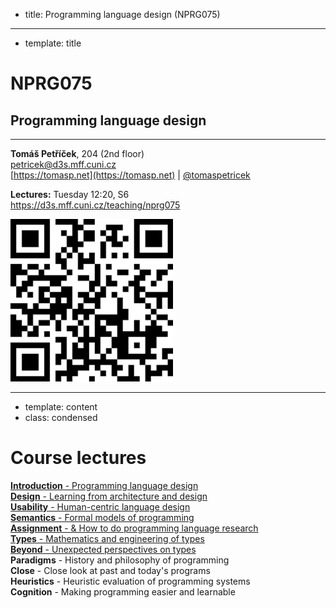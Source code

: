 - title: Programming language design (NPRG075)

*****************************************************************************************
- template: title

# NPRG075
## Programming language design

---

**Tomáš Petříček**, 204 (2nd floor)  
_<i class="fa fa-envelope"></i>_ [petricek@d3s.mff.cuni.cz](mailto:petricek@d3s.mff.cuni.cz)  
_<i class="fa-solid fa-circle-right"></i>_ [https://tomasp.net](https://tomasp.net) | [@tomaspetricek](http://twitter.com/tomaspetricek)

**Lectures:** Tuesday 12:20, S6  
_<i class="fa-solid fa-circle-right"></i>_ https://d3s.mff.cuni.cz/teaching/nprg075

<img src="img/qr.png" id="qr" />

*****************************************************************************************
- template: content
- class: condensed

# Course lectures

[**Introduction** - Programming language design](intro.html)  
[**Design** - Learning from architecture and design](design.html)  
[**Usability** - Human-centric language design](usability.html)  
[**Semantics** - Formal models of programming](semantics.html)     
[**Assignment** - & How to do programming language research](research.html)  
[**Types** - Mathematics and engineering of types](types.html)  
[**Beyond** - Unexpected perspectives on types](beyond.html)   
**Paradigms** - History and philosophy of programming    
**Close** - Close look at past and today's programs    
**Heuristics** - Heuristic evaluation of programming systems  
**Cognition** - Making programming easier and learnable  
